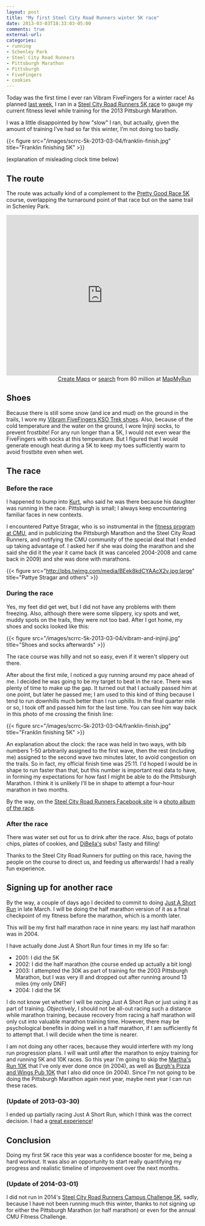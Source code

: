 ```yaml
---
layout: post
title: "My first Steel City Road Runners winter 5K race"
date: 2013-03-03T18:33:03-05:00
comments: true
external-url: 
categories: 
- running
- Schenley Park
- Steel City Road Runners
- Pittsburgh Marathon
- Pittsburgh
- FiveFingers
- cookies
---
```

Today was the first time I ever ran Vibram FiveFingers for a winter race! As planned [last week](/blog/2013/02/24/2013-pittsburgh-marathon-training-progress-since-signing-up-three-weeks-ago/), I ran in a [Steel City Road Runners 5K race](http://www.steelcityrrc.org/scrrcevents?eventId=620982&EventViewMode=2&CalendarViewType=1&SelectedDate=3/16/2013) to gauge my current fitness level while training for the 2013 Pittsburgh Marathon.

I was a little disappointed by how "slow" I ran, but actually, given the amount of training I've had so far this winter, I'm not doing too badly.

{{< figure src="/images/scrrc-5k-2013-03-04/franklin-finish.jpg" title="Franklin finishing 5K" >}}

(explanation of misleading clock time below)

<!--more-->

## The route

The route was actually kind of a complement to the [Pretty Good Race 5K](/categories/pretty-good-race/) course, overlapping the turnaround point of that race but on the same trail in Schenley Park.

<iframe id="mapmyfitness_route" src="http://www.mapmyrun.com/routes/view/embedded/176780548?width=560&height=400&&line_color=7f0000ff&distance_markers=1&map_mode=TERRAIN" height="420px" width="100%" frameborder="0"></iframe><div style="text-align: right; padding-right: 20px;"><a target="_blank" href="http://mapmyrun.com/routes/create/">Create Maps</a> or <a target="_blank" href="http://mapmyrun.com/routes/">search</a> from 80 million at <a href="http://mapmyrun.com">MapMyRun</a></div>

## Shoes

Because there is still some snow (and ice and mud) on the ground in the trails, I wore my [Vibram FiveFingers KSO Trek shoes](/blog/2012/08/28/five-reasons-we-just-stocked-up-on-vibram-fivefingers-kso-trek-shoes/). Also, because of the cold temperature and the water on the ground, I wore Injinji socks, to prevent frostbite! For any run longer than a 5K, I would not even wear the FiveFingers with socks at this temperature. But I figured that I would generate enough heat during a 5K to keep my toes sufficiently warm to avoid frostbite even when wet.

## The race

### Before the race

I happened to bump into [Kurt](/blog/2013/02/20/pittsburgh-chess-club-championship-2013-round-6-winning-as-black-like-a-madman/), who said he was there because his daughter was running in the race. Pittsburgh is small; I always keep encountering familiar faces in new contexts.

I encountered Pattye Stragar, who is so instrumental in the [fitness program at CMU](/blog/2012/02/08/public-shame-a-great-way-to-maintain-a-habit/), and in publicizing the Pittsburgh Marathon and the Steel City Road Runners, and notifying the CMU community of the special deal that I ended up taking advantage of. I asked her if she was doing the marathon and she said she did it the year it came back (it was canceled 2004-2008 and came back in 2009) and she was done with marathons.

{{< figure src="http://pbs.twimg.com/media/BEek8kdCYAAcX2v.jpg:large" title="Pattye Stragar and others" >}}

### During the race

Yes, my feet did get wet, but I did not have any problems with them freezing. Also, although there were some slippery, icy spots and wet, muddy spots on the trails, they were not too bad. After I got home, my shoes and socks looked like this:

{{< figure src="/images/scrrc-5k-2013-03-04/vibram-and-injinji.jpg" title="Shoes and socks afterwards" >}}

The race course was hilly and not so easy, even if it weren't slippery out there.

After about the first mile, I noticed a guy running around my pace ahead of me. I decided he was going to be my target to beat in the race. There was plenty of time to make up the gap. It turned out that I actually passed him at one point, but later he passed me; I am used to this kind of thing because I tend to run downhills much better than I run uphills. In the final quarter mile or so, I took off and passed him for the last time. You can see him way back in this photo of me crossing the finish line:

{{< figure src="/images/scrrc-5k-2013-03-04/franklin-finish.jpg" title="Franklin finishing 5K" >}}

An explanation about the clock: the race was held in two ways, with bib numbers 1-50 arbitrarily assigned to the first wave, then the rest (including me) assigned to the second wave two minutes later, to avoid congestion on the trails. So in fact, my official finish time was 25:11. I'd hoped I would be in shape to run faster than that, but this number is important real data to have, in forming my expectations for how fast I might be able to do the Pittsburgh Marathon. I think it is unlikely I'll be in shape to attempt a four-hour marathon in two months.

By the way, on the [Steel City Road Runners Facebook site](http://www.facebook.com/steelcityrrc) is a [photo album of the race](http://www.facebook.com/media/set/?set=a.419910474770437.1073741825.391728257588659&type=1).

### After the race

There was water set out for us to drink after the race. Also, bags of potato chips, plates of cookies, and [DiBella's](http://www.dibellas.com/) subs! Tasty and filling!

Thanks to the Steel City Road Runners for putting on this race, having the people on the course to direct us, and feeding us afterwards! I had a really fun experience.

## Signing up for another race

By the way, a couple of days ago I decided to commit to doing [Just A Short Run](http://eliterunners.com/just-a-short-run/) in late March. I will be doing the half marathon version of it as a final checkpoint of my fitness before the marathon, which is a month later.

This will be my first half marathon race in nine years: my last half marathon was in 2004.

I have actually done Just A Short Run four times in my life so far:

- 2001: I did the 5K
- 2002: I did the half marathon (the course ended up actually a bit long)
- 2003: I attempted the 30K as part of training for the 2003 Pittsburgh Marathon, but I was very ill and dropped out after running around 13 miles (my only DNF)
- 2004: I did the 5K

I do not know yet whether I will be *racing* Just A Short Run or just using it as part of training. *Objectively*, I should not be all-out racing such a distance while marathon training, because recovery from racing a half marathon will only cut into valuable marathon training time. However, there may be psychological benefits in doing well in a half marathon, if I am sufficiently fit to attempt that. I will decide when the time is nearer.

I am not doing any other races, because they would interfere with my long run progression plans. I will wait until after the marathon to enjoy training for and running 5K and 10K races. So this year I'm going to skip the [Martha's Run 10K](http://www.marthadixon.org/) that I've only ever done once (in 2004), as well as [Burgh's Pizza and Wings Pub 10K](http://www.montourtrail.org/events/displayevent.asp?id=1) that I also did once (in 2004). Since I'm not going to be doing the Pittsburgh Marathon again next year, maybe next year I can run these races.

### (Update of 2013-03-30)

I ended up partially racing Just A Short Run, which I think was the correct decision. I had a [great experience](/blog/2013/03/30/report-on-just-a-short-run-my-first-half-marathon-in-nine-years/)!

## Conclusion

Doing my first 5K race this year was a confidence booster for me, being a hard workout. It was also an opportunity to start really quantifying my progress and realistic timeline of improvement over the next months.

### (Update of 2014-03-01)

I did not run in 2014's [Steel City Road Runners Campus Challenge 5K](http://www.steelcityrrc.org/events?eventId=797046&EventViewMode=EventDetails), sadly, because I have not been running much this winter, thanks to not signing up for either the Pittsburgh Marathon (or half marathon) or even for the annual CMU Fitness Challenge.

